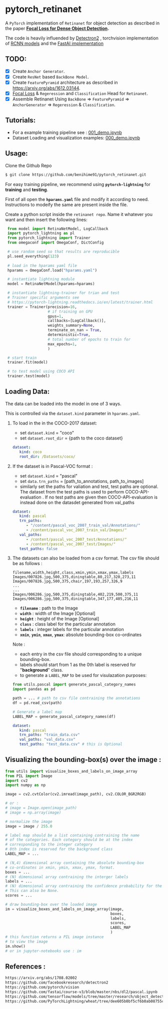 # pytorch_retinanet
A `PyTorch` implementation of `Retinanet` for object detection as described in the paper **[Focal Loss for Dense Object Detection](https://arxiv.org/abs/1708.02002).**

The code is heavily influended by [Detectron2](https://github.com/facebookresearch/detectron2) , torchvision implementation of [RCNN models](https://github.com/pytorch/vision/tree/master/torchvision/models/detection) and the [FastAI implementation](https://github.com/fastai/course-v3/blob/master/nbs/dl2/pascal.ipynb)

## TODO: 
- [x] Create `Anchor Generator`.
- [x] Create `ResNet` based `BackBone Model`.
- [x] Create `FeaturePyramid` architecture as described in https://arxiv.org/abs/1612.03144.
- [x] [Focal Loss](https://arxiv.org/abs/1708.02002) & `Regeression` and `Classification` Head for `Retinanet`.
- [x] Assemble Retinanet Using `BackBone` => `FeaturePyramid` => `AnchorGenerator` => `Regeression` & `Classification`.

## Tutorials:
- For a example training pipeline see : [001_demo.ipynb](https://github.com/benihime91/pytorch_retinanet/blob/master/001_demo.ipynb)
- Dataset Loading and visualization examples: [000_demo.ipynb](https://github.com/benihime91/pytorch_retinanet/blob/master/001_demo.ipynb)

## Usage:
   Clone the Github Repo
   ```bash
   $ git clone https://github.com/benihime91/pytorch_retinanet.git
   ```

   For easy training pipeline, we recommend using **`pytorch-lightning`** for **training** and **testing**.  
   
   
   First of all open the **`hparams.yaml`** file and modify it according to need. Instructions to 
   modeify the same are present inside the file.  
   
   
   Create a python script inside the `retinanet repo`. Name it whatever you want and then insert the 
   following lines:
   ```python
    from model import RetinaNetModel, LogCallback
    import pytorch_lightning as pl
    from pytorch_lightning import Trainer
    from omegaconf import OmegaConf, DictConfig

    # use random seed so that results are reproducible
    pl.seed_everything(123)
    
    # load in the hparams yaml file
    hparams = OmegaConf.load("hparams.yaml")

    # instantiate lightning module
    model = RetinaNetModel(hparams=hparams)

    # instantiate lightning-trainer for trian and test
    # Trainer specific arguments see 
    # https://pytorch-lightning.readthedocs.io/en/latest/trainer.html
    trainer = Trainer(precision=16, 
                      # if training on GPU
                      gpus=1, 
                      callbacks=[LogCallback()], 
                      weights_summary=None,
                      terminate_on_nan = True, 
                      deterministic=True,
                      # total number of epochs to train for
                      max_epochs=1, 
                      )

    # start train
    trainer.fit(model)

    # to test model using COCO API
    trainer.test(model)
   ```

## Loading Data:

The data can be loaded into the model in one of 3 ways.  

This is controlled via the `dataset.kind` parameter in `hparams.yaml`. 

1. To load in the in the COCO-2017 dataset: 
   * set `dataset.kind` = "coco"
   * set `dataset.root_dir` = {path to the coco dataset}
  
   ```yaml
   dataset:
      kind: coco
      root_dir: /Datasets/coco/
   ```

2. If the dataset is in Pascal-VOC format :
   * set  `dataset.kind` = "pascal"
   * set `data.trn_paths` = [path_to_annotations, path_to_images]
   * similarly set the paths for valiation and test, test paths are optional. The dataset from the test paths is used to perform COCO-API-evaluation . If no test paths are given then COCO-API-evaluation is instead done on the datasdet generated from val_paths

   ```yaml
   dataset:
      kind: pascal
      trn_paths:
         - "/content/pascal_voc_2007_train_val/Annotations/"
         - /content/pascal_voc_2007_train_val/Images/"
      val_paths:
         - /content/pascal_voc_2007_test/Annotations/"
         - /content/pascal_voc_2007_test/Images/"
      test_paths: false
   ```

3. The datasets can also be loaded from a csv format. The csv file should be as follows :
   ```
   filename,width,height,class,xmin,ymin,xmax,ymax,labels
   Images/007826.jpg,500,375,diningtable,80,217,320,273,11
   Images/007826.jpg,500,375,chair,197,193,257,326,9
   ...
   ...
   Images/006286.jpg,500,375,diningtable,402,219,500,375,11
   Images/006286.jpg,500,375,diningtable,347,177,405,216,11
   ```
   * **`filename`** : path to the Image
   * **`width`** : width of the Image [Optional] 
   * **`height`** : height of the Image [Optional] 
   * **`class`** : class label for the particular annotation
   * **`labels`** : integer labels for the particular annotation
   * **`xmin`**, **`ymin`**, **`xmax`**, **`ymax`**: absolute bounding-box co-ordinates

   Note : 
   - each entry in the csv file should corresponding to a unique bounding-box.
   - labels should start from 1 as the 0th label is reserved for "__background__" class.
   - to generate a `LABEL_MAP` to be used for visulazation purposes:
    ```python
    from utils.pascal import generate_pascal_category_names
    import pandas as pd
    
    path = ... # path to csv file contraining the annotations
    df = pd.read_csv(path)
    
    # Generate a label map
    LABEL_MAP = generate_pascal_category_names(df)
    ```

   ```yaml
   dataset:
      kind: pascal
      trn_paths: "train_data.csv"
      val_paths: "val_data.csv"
      test_paths: "test_data.csv" # this is Optional
   ```


## Visualizing the bounding-box(s) over the image :

   ```python
   from utils import visualize_boxes_and_labels_on_image_array
   from PIL import Image
   import cv2
   import numpy as np

   image = cv2.cvtColor(cv2.imread(image_path), cv2.COLOR_BGR2RGB)
   
   # or :
   # image = Image.open(image_path)
   # image = np.array(image)

   # normalize the image
   image = image / 255.0

   # label map should be a list containing contraining the name
   # of the categories. Each cotegory should be at the index 
   # corresponding to the integer category
   # 0th index is reserved for the background class
   LABEL_MAP = ...

   # (N,4) dimensional array containing the absolute bounding-box
   # co-ordinates in xmin, ymin, xmax, ymax, format. 
   boxes = ...
   # (N) dimensional array contraining the interger labels
   labels = ...
   # (N) dimensional array contraining the confidence probability for the image. 
   # This can also be None.
   scores = ...

   # draw bounding-box over the loaded image
   im = visualize_boxes_and_labels_on_image_array(image,
                                                  boxes,
                                                  labels,
                                                  scores,
                                                  LABEL_MAP
                                                  )
   # this function returns a PIL image instance 
   # to view the image
   im.show()
   # or in jupyter-notebooks use : im
   ```

## References : 
```bash
https://arxiv.org/abs/1708.02002
https://github.com/facebookresearch/detectron2
https://github.com/pytorch/vision
https://github.com/fastai/course-v3/blob/master/nbs/dl2/pascal.ipynb
https://github.com/tensorflow/models/tree/master/research/object_detection
https://github.com/PyTorchLightning/wheat/tree/dee605b0bf5cf6b0ab08755c45e38dc07d338bb7
```